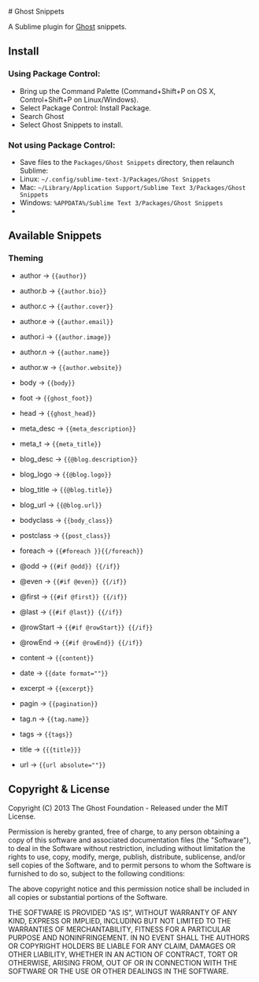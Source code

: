 # Ghost Snippets

A Sublime plugin for [Ghost](http://ghost.org) snippets.

## Install
### Using Package Control:

* Bring up the Command Palette (Command+Shift+P on OS X, Control+Shift+P on Linux/Windows).
* Select Package Control: Install Package.
* Search Ghost
* Select Ghost Snippets to install.

### Not using Package Control:

* Save files to the `Packages/Ghost Snippets` directory, then relaunch Sublime:
* Linux: `~/.config/sublime-text-3/Packages/Ghost Snippets`
* Mac: `~/Library/Application Support/Sublime Text 3/Packages/Ghost Snippets`
* Windows: `%APPDATA%/Sublime Text 3/Packages/Ghost Snippets`
* 
## Available Snippets
### Theming

* author → `{{author}}`
* author.b → `{{author.bio}}`
* author.c → `{{author.cover}}`
* author.e → `{{author.email}}`
* author.i → `{{author.image}}`
* author.n → `{{author.name}}`
* author.w → `{{author.website}}`

* body → `{{body}}`
* foot → `{{ghost_foot}}`
* head → `{{ghost_head}}`
* meta_desc → `{{meta_description}}`
* meta_t → `{{meta_title}}`

* blog_desc → `{{@blog.description}}`
* blog_logo → `{{@blog.logo}}`
* blog_title → `{{@blog.title}}`
* blog_url → `{{@blog.url}}`

* bodyclass → `{{body_class}}`
* postclass → `{{post_class}}`

* foreach → `{{#foreach }}{{/foreach}}`
* @odd → `{{#if @odd}} {{/if}}`
* @even → `{{#if @even}} {{/if}}`
* @first → `{{#if @first}} {{/if}}`
* @last → `{{#if @last}} {{/if}}`
* @rowStart → `{{#if @rowStart}} {{/if}}`
* @rowEnd → `{{#if @rowEnd}} {{/if}}`

* content → `{{content}}`
* date → `{{date format=""}}`
* excerpt → `{{excerpt}}`
* pagin → `{{pagination}}`
* tag.n → `{{tag.name}}`
* tags → `{{tags}}`
* title → `{{{title}}}`
* url → `{{url absolute=""}}`

## Copyright & License

Copyright (C) 2013 The Ghost Foundation - Released under the MIT License.

Permission is hereby granted, free of charge, to any person obtaining a copy of this software and associated documentation files (the "Software"), to deal in the Software without restriction, including without limitation the rights to use, copy, modify, merge, publish, distribute, sublicense, and/or sell copies of the Software, and to permit persons to whom the Software is furnished to do so, subject to the following conditions:

The above copyright notice and this permission notice shall be included in all copies or substantial portions of the Software.

THE SOFTWARE IS PROVIDED "AS IS", WITHOUT WARRANTY OF ANY KIND, EXPRESS OR IMPLIED, INCLUDING BUT NOT LIMITED TO THE WARRANTIES OF MERCHANTABILITY, FITNESS FOR A PARTICULAR PURPOSE AND
NONINFRINGEMENT. IN NO EVENT SHALL THE AUTHORS OR COPYRIGHT HOLDERS BE LIABLE FOR ANY CLAIM, DAMAGES OR OTHER LIABILITY, WHETHER IN AN ACTION OF CONTRACT, TORT OR OTHERWISE, ARISING FROM, OUT OF OR IN CONNECTION WITH THE SOFTWARE OR THE USE OR OTHER DEALINGS IN THE SOFTWARE.
